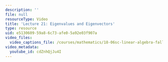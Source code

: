 ```yaml
---
description: ''
file: null
resourceType: Video
title: 'Lecture 21: Eigenvalues and Eigenvectors'
type: resource
uid: e5130609-59a8-6c73-afe0-5a92e03f907a
video_files:
  video_captions_file: /courses/mathematics/18-06sc-linear-algebra-fall-2011/resource-index/lecture-21-eigenvalues-and-eigenvectors/cdZnhQjJu4I.vtt
video_metadata:
  youtube_id: cdZnhQjJu4I
---
```

